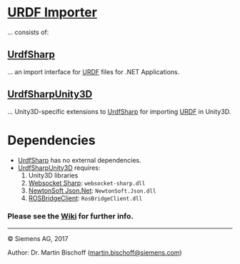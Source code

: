 # [URDF Importer](https://github.com/siemens/ros-sharp/tree/master/URDFsharp) #
... consists of:

## [UrdfSharp](https://github.com/analogtwin/ros-sharp/tree/master/UrdfImporter/UrdfSharp) ##
...  an import interface for [URDF](http://wiki.ros.org/urdf) files for .NET Applications.

## [UrdfSharpUnity3D](https://github.com/analogtwin/ros-sharp/tree/master/UrdfImporter/UrdfSharp) ##
...  Unity3D-specific extensions to [UrdfSharp](https://github.com/analogtwin/ros-sharp/tree/master/UrdfImporter/UrdfSharp) for importing [URDF](http://wiki.ros.org/urdf) in Unity3D.

# Dependencies #

* [UrdfSharp](https://github.com/analogtwin/ros-sharp/tree/master/UrdfImporter/UrdfSharp) has no external dependencies.
* [UrdfSharpUnity3D](https://github.com/analogtwin/ros-sharp/tree/master/UrdfImporter/UrdfSharp) requires:
    1. Unity3D libraries
    2. [Websocket Sharp](https://github.com/sta/websocket-sharp): `websocket-sharp.dll`
    3. [NewtonSoft Json.Net](http://www.newtonsoft.com/json): `NewtonSoft.Json.dll`
    4. [ROSBridgeClient](https://github.com/siemens/ros-sharp/tree/master/ROSbridgeClient): `RosBridgeClient.dll`

### Please see the [Wiki](https://github.com/siemens/ros-sharp/wiki) for further info. ###

---

© Siemens AG, 2017

Author: Dr. Martin Bischoff (martin.bischoff@siemens.com)
